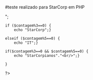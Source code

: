 #teste realizado para StarCorp em PHP

<!DOCTYPE html>
<html>
<head>
	<title>TESTE StarCorp</title>
</head>
<body>
<?php
	for($contagem = 1; $contagem <= 100; $contagem++){
		echo $contagem."<br/>";
		
	if ($contagem%3==0) {
		echo "StarCorp";}
		
	elseif ($contagem%5==0) {
		echo "IT";}

	if($contagem%3==0 && $contagem%5==0) {
		echo "StarCorpianos"."<br/>";}
		
	}
?>

</body>
</html>
